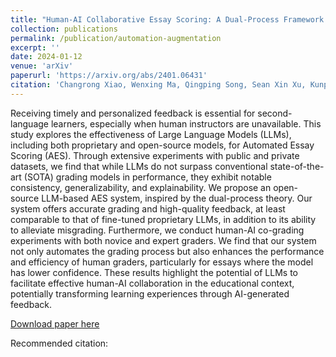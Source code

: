 ```yaml
---
title: "Human-AI Collaborative Essay Scoring: A Dual-Process Framework with LLMs"
collection: publications
permalink: /publication/automation-augmentation
excerpt: ''
date: 2024-01-12
venue: 'arXiv'
paperurl: 'https://arxiv.org/abs/2401.06431'
citation: 'Changrong Xiao, Wenxing Ma, Qingping Song, Sean Xin Xu, Kunpeng Zhang, Yufang Wang, Qi Fu. 2024. Human-AI Collaborative Essay Scoring: A Dual-Process Framework with LLMs. arXiv'
---
```

Receiving timely and personalized feedback is essential for second-language learners, especially when human instructors are unavailable. This study explores the effectiveness of Large Language Models (LLMs), including both proprietary and open-source models, for Automated Essay Scoring (AES). Through extensive experiments with public and private datasets, we find that while LLMs do not surpass conventional state-of-the-art (SOTA) grading models in performance, they exhibit notable consistency, generalizability, and explainability. We propose an open-source LLM-based AES system, inspired by the dual-process theory. Our system offers accurate grading and high-quality feedback, at least comparable to that of fine-tuned proprietary LLMs, in addition to its ability to alleviate misgrading. Furthermore, we conduct human-AI co-grading experiments with both novice and expert graders. We find that our system not only automates the grading process but also enhances the performance and efficiency of human graders, particularly for essays where the model has lower confidence. These results highlight the potential of LLMs to facilitate effective human-AI collaboration in the educational context, potentially transforming learning experiences through AI-generated feedback.

[Download paper here](https://arxiv.org/abs/2401.06431)

Recommended citation: 